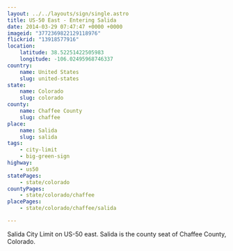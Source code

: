 ```yaml
---
layout: ../../layouts/sign/single.astro
title: US-50 East - Entering Salida
date: 2014-03-29 07:47:47 +0000 +0000
imageid: "3772369822129118976"
flickrid: "13918577916"
location:
    latitude: 38.52251422505983
    longitude: -106.02495968746337
country:
    name: United States
    slug: united-states
state:
    name: Colorado
    slug: colorado
county:
    name: Chaffee County
    slug: chaffee
place:
    name: Salida
    slug: salida
tags:
    - city-limit
    - big-green-sign
highway:
    - us50
statePages:
    - state/colorado
countyPages:
    - state/colorado/chaffee
placePages:
    - state/colorado/chaffee/salida

---
```

Salida City Limit on US-50 east.  Salida is the county seat of Chaffee County, Colorado.